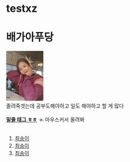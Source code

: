 # testxz
<!DOCTYPE html>
<html lang="en" dir="ltr">
  <head>
    <meta charset="utf-8">
    <title>4월14일</title>
  </head>
  <body>
<h1>배가아푸당</h1>
<img src="songyi2.jpg" alt="이미지설명태그" width=20%>
<br> 졸려죽겟는데 공부도해야하고 일도 해야하고 할 게 많다 <br><br>
<strong><a href="http://admin.adsync.co.kr/login.php" target="_blank" title="adsync admin page">밑줄 태그 ㅎㅎ</a></strong> ☜ 마우스커서 올려봐
<br><br>
<ol>
  <li><a href="3.html"target="_blank">최송이</a></li>
  <li><a href="1.html"target="_blank">최송이</a></li>
  <li><a href="2.html"target="_blank">최송이</a></li>
</ol>


  </body>
</html>
